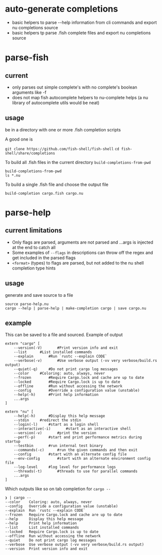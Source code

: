 # auto-generate completions

- basic helpers to parse --help information from cli commands and export nu completions source
- basic helpers tp parse .fish complete files and export nu completions source

# parse-fish

## current

- only parses out simple complete's with no complete's boolean arguments like -f
- does not map fish autocomplete helpers to nu-complete helps (a nu library of autocomplete utils would be neat)

## usage

be in a directory with one or more .fish completion scripts

A good one is

`git clone https://github.com/fish-shell/fish-shell`
`cd fish-shell/share/completions`

To build all .fish files in the current directory `build-completions-from-pwd`

```nu
build-completions-from-pwd
ls *.nu
```

To build a single .fish file and choose the output file

```nu
build-completion cargo.fish cargo.nu
```

# parse-help

## current limitations

- Only flags are parsed, arguments are not parsed and ...args is injected at the end to catch all
- Some examples of `--flags` in descriptions can throw off the regex and get included in the parsed flags
- `<format>` (types) to flags are parsed, but not added to the nu shell completion type hints

## usage

generate and save source to a file

```nu
source parse-help.nu
cargo --help | parse-help | make-completion cargo | save cargo.nu
```

## example

This can be saved to a file and sourced. Example of output

```nu
extern "cargo" [
	--version(-V)		#Print version info and exit
	--list		#List installed commands
	--explain		#Run `rustc --explain CODE`
	--verbose(-v)		#Use verbose output (-vv very verbose/build.rs output)
	--quiet(-q)		#Do not print cargo log messages
	--color		#Coloring: auto, always, never
	--frozen		#Require Cargo.lock and cache are up to date
	--locked		#Require Cargo.lock is up to date
	--offline		#Run without accessing the network
	--config		#Override a configuration value (unstable)
	--help(-h)		#Print help information
	...args
]

extern "nu" [
	--help(-h)		#Display this help message
	--stdin		#redirect the stdin
	--login(-l)		#start as a login shell
	--interactive(-i)		#start as an interactive shell
	--version(-v)		#print the version
	--perf(-p)		#start and print performance metrics during startup
	--testbin		#run internal test binary
	--commands(-c)		#run the given commands and then exit
	--config		#start with an alternate config file
	--env-config		#start with an alternate environment config file
	--log-level		#log level for performance logs
	--threads(-t)		#threads to use for parallel commands
	...args
]
```

Which outputs like so on tab completion for `cargo --`

```
❯ | cargo --
--color    Coloring: auto, always, never
--config   Override a configuration value (unstable)
--explain  Run `rustc --explain CODE`
--frozen   Require Cargo.lock and cache are up to date
--help     Display this help message
--help     Print help information
--list     List installed commands
--locked   Require Cargo.lock is up to date
--offline  Run without accessing the network
--quiet    Do not print cargo log messages
--verbose  Use verbose output (-vv very verbose/build.rs output)
--version  Print version info and exit
```
